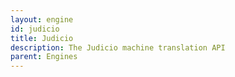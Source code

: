 ```yaml
---
layout: engine
id: judicio
title: Judicio
description: The Judicio machine translation API
parent: Engines
---
```

